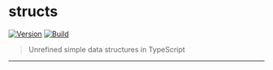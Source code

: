 # structs

[![Version](https://img.shields.io/npm/v/@jonyamo/structs.svg?style=flat-square)](https://www.npmjs.com/package/@jonyamo/structs?activeTab=versions)
[![Build](https://img.shields.io/circleci/project/github/jonyamo/structs/master.svg?style=flat-square)](https://circleci.com/gh/jonyamo/structs)

> Unrefined simple data structures in TypeScript

---
